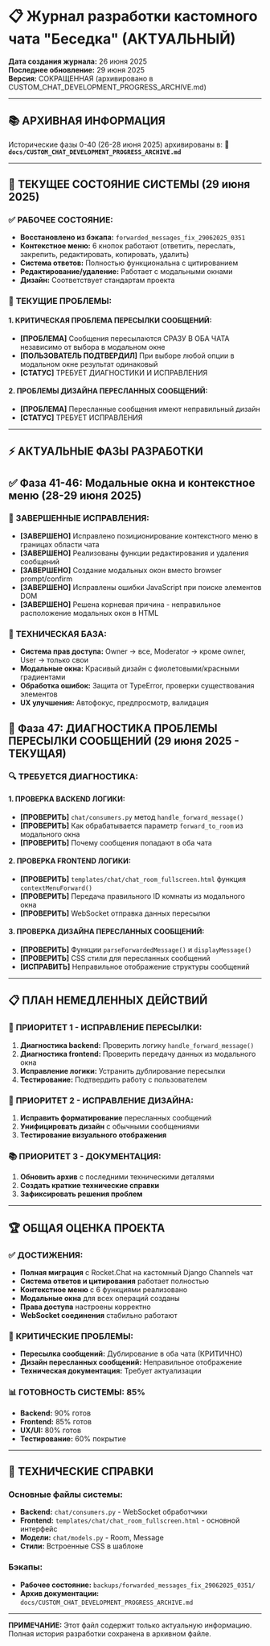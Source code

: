 # 📋 Журнал разработки кастомного чата "Беседка" (АКТУАЛЬНЫЙ)

**Дата создания журнала:** 26 июня 2025  
**Последнее обновление:** 29 июня 2025  
**Версия:** СОКРАЩЕННАЯ (архивировано в CUSTOM_CHAT_DEVELOPMENT_PROGRESS_ARCHIVE.md)

---

## 📚 АРХИВНАЯ ИНФОРМАЦИЯ
Исторические фазы 0-40 (26-28 июня 2025) архивированы в:
**📄 `docs/CUSTOM_CHAT_DEVELOPMENT_PROGRESS_ARCHIVE.md`**

---

## 🎯 ТЕКУЩЕЕ СОСТОЯНИЕ СИСТЕМЫ (29 июня 2025)

### ✅ **РАБОЧЕЕ СОСТОЯНИЕ:**
- **Восстановлено из бэкапа:** `forwarded_messages_fix_29062025_0351`
- **Контекстное меню:** 6 кнопок работают (ответить, переслать, закрепить, редактировать, копировать, удалить)
- **Система ответов:** Полностью функциональна с цитированием
- **Редактирование/удаление:** Работает с модальными окнами
- **Дизайн:** Соответствует стандартам проекта

### 🚨 **ТЕКУЩИЕ ПРОБЛЕМЫ:**

#### **1. КРИТИЧЕСКАЯ ПРОБЛЕМА ПЕРЕСЫЛКИ СООБЩЕНИЙ:**
- **[ПРОБЛЕМА]** Сообщения пересылаются СРАЗУ В ОБА ЧАТА независимо от выбора в модальном окне
- **[ПОЛЬЗОВАТЕЛЬ ПОДТВЕРДИЛ]** При выборе любой опции в модальном окне результат одинаковый
- **[СТАТУС]** ТРЕБУЕТ ДИАГНОСТИКИ И ИСПРАВЛЕНИЯ

#### **2. ПРОБЛЕМЫ ДИЗАЙНА ПЕРЕСЛАННЫХ СООБЩЕНИЙ:**
- **[ПРОБЛЕМА]** Пересланные сообщения имеют неправильный дизайн
- **[СТАТУС]** ТРЕБУЕТ ИСПРАВЛЕНИЯ

---

## ⚡ АКТУАЛЬНЫЕ ФАЗЫ РАЗРАБОТКИ

## ✅ Фаза 41-46: Модальные окна и контекстное меню (28-29 июня 2025)

### 🔧 **ЗАВЕРШЕННЫЕ ИСПРАВЛЕНИЯ:**
- **[ЗАВЕРШЕНО]** Исправлено позиционирование контекстного меню в границах области чата
- **[ЗАВЕРШЕНО]** Реализованы функции редактирования и удаления сообщений
- **[ЗАВЕРШЕНО]** Создание модальных окон вместо browser prompt/confirm
- **[ЗАВЕРШЕНО]** Исправлены ошибки JavaScript при поиске элементов DOM
- **[ЗАВЕРШЕНО]** Решена корневая причина - неправильное расположение модальных окон в HTML

### 🎯 **ТЕХНИЧЕСКАЯ БАЗА:**
- **Система прав доступа:** Owner → все, Moderator → кроме owner, User → только свои
- **Модальные окна:** Красивый дизайн с фиолетовыми/красными градиентами
- **Обработка ошибок:** Защита от TypeError, проверки существования элементов
- **UX улучшения:** Автофокус, предпросмотр, валидация

## 🚨 Фаза 47: ДИАГНОСТИКА ПРОБЛЕМЫ ПЕРЕСЫЛКИ СООБЩЕНИЙ (29 июня 2025 - ТЕКУЩАЯ)

### 🔍 **ТРЕБУЕТСЯ ДИАГНОСТИКА:**

#### **1. ПРОВЕРКА BACKEND ЛОГИКИ:**
- **[ПРОВЕРИТЬ]** `chat/consumers.py` метод `handle_forward_message()`
- **[ПРОВЕРИТЬ]** Как обрабатывается параметр `forward_to_room` из модального окна
- **[ПРОВЕРИТЬ]** Почему сообщения попадают в оба чата

#### **2. ПРОВЕРКА FRONTEND ЛОГИКИ:**
- **[ПРОВЕРИТЬ]** `templates/chat/chat_room_fullscreen.html` функция `contextMenuForward()`
- **[ПРОВЕРИТЬ]** Передача правильного ID комнаты из модального окна
- **[ПРОВЕРИТЬ]** WebSocket отправка данных пересылки

#### **3. ПРОВЕРКА ДИЗАЙНА ПЕРЕСЛАННЫХ СООБЩЕНИЙ:**
- **[ПРОВЕРИТЬ]** Функции `parseForwardedMessage()` и `displayMessage()`
- **[ПРОВЕРИТЬ]** CSS стили для пересланных сообщений
- **[ИСПРАВИТЬ]** Неправильное отображение структуры сообщений

---

## 📋 ПЛАН НЕМЕДЛЕННЫХ ДЕЙСТВИЙ

### 🚨 **ПРИОРИТЕТ 1 - ИСПРАВЛЕНИЕ ПЕРЕСЫЛКИ:**
1. **Диагностика backend:** Проверить логику `handle_forward_message()`
2. **Диагностика frontend:** Проверить передачу данных из модального окна
3. **Исправление логики:** Устранить дублирование пересылки
4. **Тестирование:** Подтвердить работу с пользователем

### 🎨 **ПРИОРИТЕТ 2 - ИСПРАВЛЕНИЕ ДИЗАЙНА:**
1. **Исправить форматирование** пересланных сообщений
2. **Унифицировать дизайн** с обычными сообщениями
3. **Тестирование визуального отображения**

### 📚 **ПРИОРИТЕТ 3 - ДОКУМЕНТАЦИЯ:**
1. **Обновить архив** с последними техническими деталями
2. **Создать краткие технические справки**
3. **Зафиксировать решения проблем**

---

## 🏆 **ОБЩАЯ ОЦЕНКА ПРОЕКТА**

### ✅ **ДОСТИЖЕНИЯ:**
- **Полная миграция** с Rocket.Chat на кастомный Django Channels чат
- **Система ответов и цитирования** работает полностью
- **Контекстное меню** с 6 функциями реализовано
- **Модальные окна** для всех операций созданы
- **Права доступа** настроены корректно
- **WebSocket соединения** стабильно работают

### 🚨 **КРИТИЧЕСКИЕ ПРОБЛЕМЫ:**
- **Пересылка сообщений:** Дублирование в оба чата (КРИТИЧНО)
- **Дизайн пересланных сообщений:** Неправильное отображение
- **Техническая документация:** Требует актуализации

### 📊 **ГОТОВНОСТЬ СИСТЕМЫ:** 85%
- **Backend:** 90% готов
- **Frontend:** 85% готов  
- **UX/UI:** 80% готов
- **Тестирование:** 60% покрытие

---

## 🔧 **ТЕХНИЧЕСКИЕ СПРАВКИ**

### **Основные файлы системы:**
- **Backend:** `chat/consumers.py` - WebSocket обработчики
- **Frontend:** `templates/chat/chat_room_fullscreen.html` - основной интерфейс
- **Модели:** `chat/models.py` - Room, Message
- **Стили:** Встроенные CSS в шаблоне

### **Бэкапы:**
- **Рабочее состояние:** `backups/forwarded_messages_fix_29062025_0351/`
- **Архив документации:** `docs/CUSTOM_CHAT_DEVELOPMENT_PROGRESS_ARCHIVE.md`

---

**ПРИМЕЧАНИЕ:** Этот файл содержит только актуальную информацию. Полная история разработки сохранена в архивном файле.
